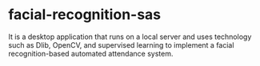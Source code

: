 # facial-recognition-sas
It is a desktop application that runs on a local server and uses technology such as Dlib, OpenCV, and supervised learning to implement a facial recognition-based automated attendance system.
